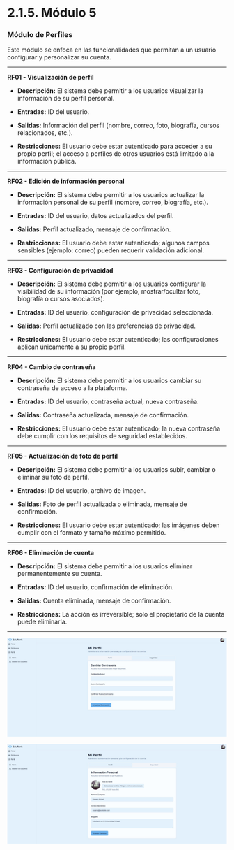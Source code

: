 # 2.1.5. Módulo 5

### Módulo de Perfiles

Este módulo se enfoca en las funcionalidades que permitan a un usuario configurar y personalizar su cuenta.

---

**RF01 - Visualización de perfil**

- **Descripción:** El sistema debe permitir a los usuarios visualizar la información de su perfil personal.
    
- **Entradas:** ID del usuario.
    
- **Salidas:** Información del perfil (nombre, correo, foto, biografía, cursos relacionados, etc.).
    
- **Restricciones:** El usuario debe estar autenticado para acceder a su propio perfil; el acceso a perfiles de otros usuarios está limitado a la información pública.
    

---

**RF02 - Edición de información personal**

- **Descripción:** El sistema debe permitir a los usuarios actualizar la información personal de su perfil (nombre, correo, biografía, etc.).
    
- **Entradas:** ID del usuario, datos actualizados del perfil.
    
- **Salidas:** Perfil actualizado, mensaje de confirmación.
    
- **Restricciones:** El usuario debe estar autenticado; algunos campos sensibles (ejemplo: correo) pueden requerir validación adicional.
    

---

**RF03 - Configuración de privacidad**

- **Descripción:** El sistema debe permitir a los usuarios configurar la visibilidad de su información (por ejemplo, mostrar/ocultar foto, biografía o cursos asociados).
    
- **Entradas:** ID del usuario, configuración de privacidad seleccionada.
    
- **Salidas:** Perfil actualizado con las preferencias de privacidad.
    
- **Restricciones:** El usuario debe estar autenticado; las configuraciones aplican únicamente a su propio perfil.
    

---

**RF04 - Cambio de contraseña**

- **Descripción:** El sistema debe permitir a los usuarios cambiar su contraseña de acceso a la plataforma.
    
- **Entradas:** ID del usuario, contraseña actual, nueva contraseña.
    
- **Salidas:** Contraseña actualizada, mensaje de confirmación.
    
- **Restricciones:** El usuario debe estar autenticado; la nueva contraseña debe cumplir con los requisitos de seguridad establecidos.
    

---

 **RF05 - Actualización de foto de perfil**

- **Descripción:** El sistema debe permitir a los usuarios subir, cambiar o eliminar su foto de perfil.
    
- **Entradas:** ID del usuario, archivo de imagen.
    
- **Salidas:** Foto de perfil actualizada o eliminada, mensaje de confirmación.
    
- **Restricciones:** El usuario debe estar autenticado; las imágenes deben cumplir con el formato y tamaño máximo permitido.
    

---

**RF06 - Eliminación de cuenta**

- **Descripción:** El sistema debe permitir a los usuarios eliminar permanentemente su cuenta.
    
- **Entradas:** ID del usuario, confirmación de eliminación.
    
- **Salidas:** Cuenta eliminada, mensaje de confirmación.
    
- **Restricciones:** La acción es  irreversible; solo el propietario de la cuenta puede eliminarla.

---

![Mockup 1 - Perfiles](mockup51.jpeg)

![Mockup 2 - Perfiles](mockup52.jpeg)